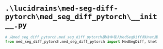 # `.\lucidrains\med-seg-diff-pytorch\med_seg_diff_pytorch\__init__.py`

```py
# 从med_seg_diff_pytorch.med_seg_diff_pytorch模块中导入MedSegDiff和Unet类
from med_seg_diff_pytorch.med_seg_diff_pytorch import MedSegDiff, Unet
```
